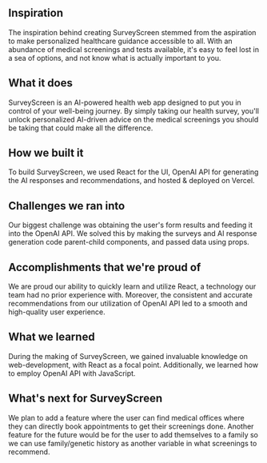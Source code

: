 ## Inspiration
The inspiration behind creating SurveyScreen stemmed from the aspiration to make personalized healthcare guidance accessible to all. With an abundance of medical screenings and tests available, it's easy to feel lost in a sea of options, and not know what is actually important to you.

## What it does
SurveyScreen is an AI-powered health web app designed to put you in control of your well-being journey. By simply taking our health survey, you'll unlock personalized AI-driven advice on the medical screenings you should be taking that could make all the difference.

## How we built it
To build SurveyScreen, we used React for the UI, OpenAI API for generating the AI responses and recommendations, and hosted & deployed on Vercel.

## Challenges we ran into
Our biggest challenge was obtaining the user's form results and feeding it into the OpenAI API. We solved this by making the surveys and AI response generation code parent-child components, and passed data using props.

## Accomplishments that we're proud of
We are proud our ability to quickly learn and utilize React, a technology our team had no prior experience with. Moreover, the consistent and accurate recommendations from our utilization of OpenAI API led to a smooth and high-quality user experience.

## What we learned
During the making of SurveyScreen, we gained invaluable knowledge on web-development, with React as a focal point. Additionally, we learned how to employ OpenAI API with JavaScript.

## What's next for SurveyScreen
We plan to add a feature where the user can find medical offices where they can directly book appointments to get their screenings done. Another feature for the future would be for the user to add themselves to a family so we can use family/genetic history as another variable in what screenings to recommend.